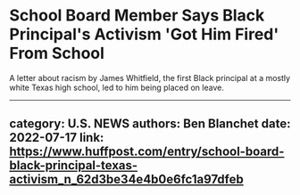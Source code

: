 # School Board Member Says Black Principal's Activism 'Got Him Fired' From School

A letter about racism by James Whitfield, the first Black principal at a mostly white Texas high school, led to him being placed on leave.

---
category: U.S. NEWS
authors: Ben Blanchet
date: 2022-07-17
link: https://www.huffpost.com/entry/school-board-black-principal-texas-activism_n_62d3be34e4b0e6fc1a97dfeb
---
